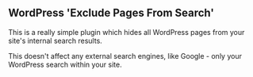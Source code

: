 ## WordPress 'Exclude Pages From Search'

This is a really simple plugin which hides all WordPress pages from your site's internal search results.

This doesn't affect any external search engines, like Google - only your WordPress search within your site.
